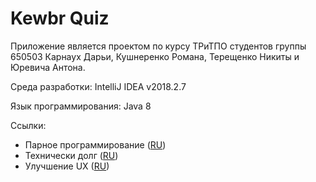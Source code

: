 # Kewbr Quiz

Приложение является проектом по курсу ТРиТПО студентов группы 650503 Карнаух Дарьи, Кушнеренко Романа, Терещенко Никиты и Юревича Антона.

Среда разработки: IntelliJ IDEA v2018.2.7

Язык программирования: Java 8

Ссылки:
- Парное программирование ([RU](https://github.com/Bulbash3r/Kewbr-Quiz/tree/master/Pair%20Programming "Парное программирование"))
- Технически долг ([RU](https://github.com/Bulbash3r/Kewbr-Quiz/blob/master/Development%20Dept/Dev_dept.md "Технический долг"))
- Улучшение UX ([RU](https://github.com/Bulbash3r/Kewbr-Quiz/blob/master/UX%20improvement/Lab6.md "Улучшение UX"))
